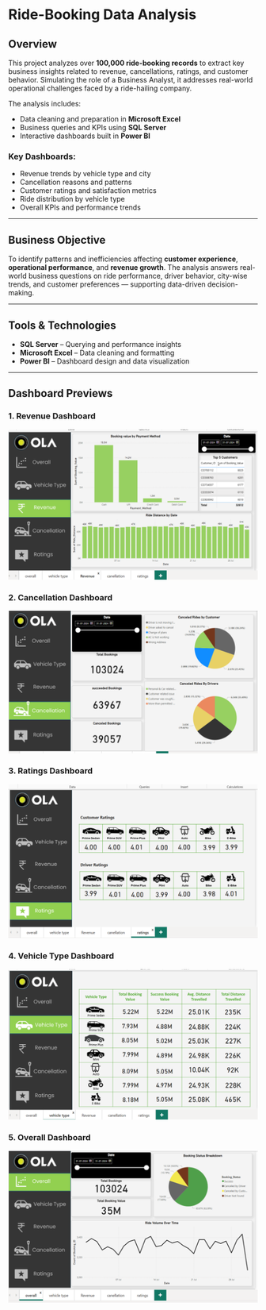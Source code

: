 # Ride-Booking Data Analysis 

## Overview  
This project analyzes over **100,000 ride-booking records** to extract key business insights related to revenue, cancellations, ratings, and customer behavior. Simulating the role of a Business Analyst, it addresses real-world operational challenges faced by a ride-hailing company.

The analysis includes:
- Data cleaning and preparation in **Microsoft Excel**
- Business queries and KPIs using **SQL Server**
- Interactive dashboards built in **Power BI**

### Key Dashboards:
- Revenue trends by vehicle type and city  
- Cancellation reasons and patterns  
- Customer ratings and satisfaction metrics  
- Ride distribution by vehicle type  
- Overall KPIs and performance trends

---

## Business Objective  
To identify patterns and inefficiencies affecting **customer experience**, **operational performance**, and **revenue growth**. The analysis answers real-world business questions on ride performance, driver behavior, city-wise trends, and customer preferences — supporting data-driven decision-making.

---

## Tools & Technologies  
- **SQL Server** – Querying and performance insights  
- **Microsoft Excel** – Data cleaning and formatting  
- **Power BI** – Dashboard design and data visualization

---

## Dashboard Previews

### 1. Revenue Dashboard  
![Revenue Dashboard](Revenue%20DashBoard.png)

### 2. Cancellation Dashboard  
![Cancellation Dashboard](Cancellation%20DashBoard.png)

### 3. Ratings Dashboard  
![Ratings Dashboard](Ratings%20DashBoard.png)

### 4. Vehicle Type Dashboard  
![Vehicle Type Dashboard](Vehicle%20Type%20DashBoard.png)

### 5. Overall Dashboard  
![Overall Dashboard](Overall%20DashBoard.png)




